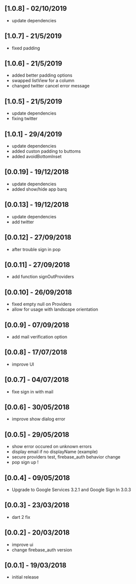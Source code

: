 ## [1.0.8] - 02/10/2019
* update dependencies

## [1.0.7] - 21/5/2019
* fixed padding

## [1.0.6] - 21/5/2019
* added better padding options
* swapped listView for a column
* changed twitter cancel error message

## [1.0.5] - 21/5/2019
* update dependencies
* fixing twitter


## [1.0.1] - 29/4/2019
* update dependencies
* added custon padding to buttoms
* added avoidBottomInset

## [0.0.19] - 19/12/2018
* update dependencies
* added show/hide app barq

## [0.0.13] - 19/12/2018
* update dependencies
* add twitter

## [0.0.12] - 27/09/2018
* after trouble sign in pop

## [0.0.11] - 27/09/2018
* add function signOutProviders

## [0.0.10] - 26/09/2018
* fixed empty null on Providers
* allow for usage with landscape orientation

## [0.0.9] - 07/09/2018
* add mail verification option

## [0.0.8] - 17/07/2018
* improve UI

## [0.0.7] - 04/07/2018
* fixe sign in with mail 

## [0.0.6] - 30/05/2018
* improve show dialog error 

## [0.0.5] - 29/05/2018
* show error occured on unknown errors
* display email if no displayName (example)
* secure providers test, firebase_auth behavior change
* pop sign up !

## [0.0.4] - 09/05/2018
* Upgrade to Google Services 3.2.1 and Google Sign In 3.0.3

## [0.0.3] - 23/03/2018
* dart 2 fix

## [0.0.2] - 20/03/2018

* improve ui
* change firebase_auth version 

## [0.0.1] - 19/03/2018

* initial release


